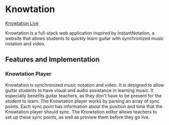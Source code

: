 # Knowtation

[Knowtation Live](http://knowtation.herokuapp.com)

Knowtation is a full-stack web application inspired by InstantNotation,
a website that allows students to quickly learn guitar with synchronized
music notation and video.

## Features and Implementation

### Knowtation Player

Knowtation is synchronized music notation and video. It is designed to allow
guitar students to have visual and audio assistance in learning music. It
especially benefits guitar teachers, as they don't have to be present for the
student to learn. The Knowtation player works by parsing an array of sync points.
Each sync point has information about the position and time that the Knowtation
player should sync. The Knowtation editor allows teachers to set up these sync
points, as well as preview them before they go live.
